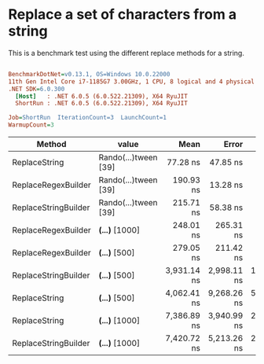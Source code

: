 # Replace a set of characters from a string

This is a benchmark test using the different replace methods for a string.

``` ini

BenchmarkDotNet=v0.13.1, OS=Windows 10.0.22000
11th Gen Intel Core i7-1185G7 3.00GHz, 1 CPU, 8 logical and 4 physical cores
.NET SDK=6.0.300
  [Host]   : .NET 6.0.5 (6.0.522.21309), X64 RyuJIT
  ShortRun : .NET 6.0.5 (6.0.522.21309), X64 RyuJIT

Job=ShortRun  IterationCount=3  LaunchCount=1  
WarmupCount=3  

```
|               Method |                value |        Mean |       Error |     StdDev |     StdErr |         Min |          Q1 |      Median |          Q3 |         Max |         Op/s |  Gen 0 |  Gen 1 | Allocated |
|--------------------- |--------------------- |------------:|------------:|-----------:|-----------:|------------:|------------:|------------:|------------:|------------:|-------------:|-------:|-------:|----------:|
|        ReplaceString | Rando(...)tween [39] |    77.28 ns |    47.85 ns |   2.623 ns |   1.514 ns |    74.55 ns |    76.03 ns |    77.50 ns |    78.64 ns |    79.78 ns | 12,940,274.2 | 0.0153 |      - |      96 B |
|  ReplaceRegexBuilder | Rando(...)tween [39] |   190.93 ns |    13.28 ns |   0.728 ns |   0.420 ns |   190.46 ns |   190.51 ns |   190.55 ns |   191.16 ns |   191.76 ns |  5,237,652.4 |      - |      - |         - |
| ReplaceStringBuilder | Rando(...)tween [39] |   215.71 ns |    58.38 ns |   3.200 ns |   1.848 ns |   212.25 ns |   214.29 ns |   216.33 ns |   217.44 ns |   218.56 ns |  4,635,800.1 | 0.0470 |      - |     296 B |
|  ReplaceRegexBuilder | ****(...)**** [1000] |   248.01 ns |   265.31 ns |  14.542 ns |   8.396 ns |   234.61 ns |   240.27 ns |   245.94 ns |   254.70 ns |   263.47 ns |  4,032,176.1 |      - |      - |         - |
|  ReplaceRegexBuilder |  ****(...)**** [500] |   279.05 ns |   211.42 ns |  11.589 ns |   6.691 ns |   266.76 ns |   273.69 ns |   280.62 ns |   285.20 ns |   289.78 ns |  3,583,530.9 |      - |      - |         - |
| ReplaceStringBuilder |  ****(...)**** [500] | 3,931.14 ns | 2,998.11 ns | 164.337 ns |  94.880 ns | 3,830.33 ns | 3,836.32 ns | 3,842.32 ns | 3,981.54 ns | 4,120.77 ns |    254,379.1 | 1.5068 | 0.0114 |   9,456 B |
|        ReplaceString |  ****(...)**** [500] | 4,062.41 ns | 9,268.26 ns | 508.025 ns | 293.308 ns | 3,531.13 ns | 3,821.90 ns | 4,112.67 ns | 4,328.05 ns | 4,543.44 ns |    246,159.2 |      - |      - |      24 B |
|        ReplaceString | ****(...)**** [1000] | 7,386.89 ns | 3,940.99 ns | 216.019 ns | 124.719 ns | 7,170.71 ns | 7,278.97 ns | 7,387.23 ns | 7,494.99 ns | 7,602.74 ns |    135,374.9 |      - |      - |      24 B |
| ReplaceStringBuilder | ****(...)**** [1000] | 7,420.72 ns | 5,213.26 ns | 285.756 ns | 164.981 ns | 7,250.72 ns | 7,255.76 ns | 7,260.81 ns | 7,505.72 ns | 7,750.63 ns |    134,757.9 | 2.3422 | 0.0305 |  14,712 B |
